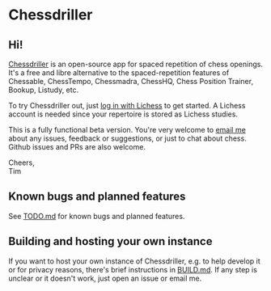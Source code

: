 # Chessdriller

## Hi!

[Chessdriller](https://chessdriller.org/) is an open-source app for spaced repetition of chess openings.
It's a free and libre alternative to the spaced-repetition features of Chessable, ChessTempo, Chessmadra, ChessHQ, Chess Position Trainer, Bookup, Listudy, etc.

To try Chessdriller out, just [log in with Lichess](https://chessdriller.org/join) to get started.
A Lichess account is needed since your repertoire is stored as Lichess studies.

This is a fully functional beta version.
You're very welcome to [email me](mailto:tim@gurka.se) about any issues, feedback or suggestions, or just to chat about chess.
Github issues and PRs are also welcome.

Cheers,<br/>
Tim

## Known bugs and planned features

See [TODO.md](https://github.com/gtim/chessdriller/blob/main/TODO.md) for known bugs and planned features.

## Building and hosting your own instance

If you want to host your own instance of Chessdriller, e.g. to help develop it or for privacy reasons,
there's brief instructions in [BUILD.md](https://github.com/gtim/chessdriller/blob/main/BUILD.md).
If any step is unclear or it doesn't work, just open an issue or email me.
